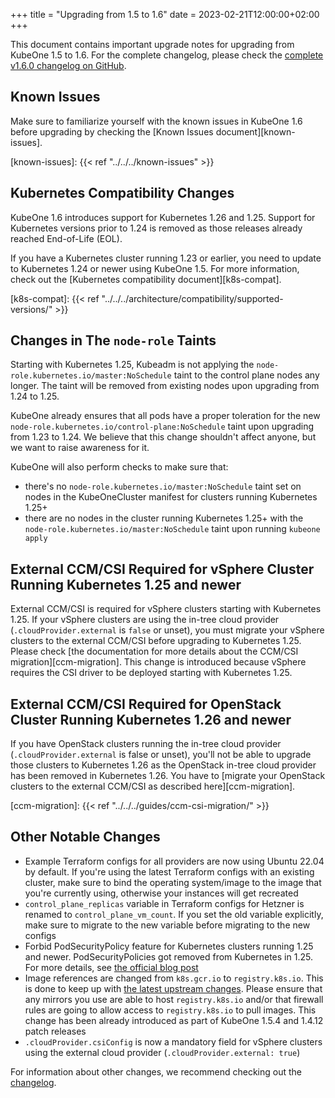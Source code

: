 +++
title = "Upgrading from 1.5 to 1.6"
date = 2023-02-21T12:00:00+02:00
+++

This document contains important upgrade notes for upgrading from KubeOne 1.5
to 1.6. For the complete changelog, please check the
[complete v1.6.0 changelog on GitHub][changelog].

[changelog]: https://github.com/kubermatic/kubeone/blob/main/CHANGELOG/CHANGELOG-1.6.md#v160---2023-02-23

## Known Issues

Make sure to familiarize yourself with the known issues in KubeOne 1.6 before
upgrading by checking the [Known Issues document][known-issues].

[known-issues]: {{< ref "../../../known-issues" >}}

## Kubernetes Compatibility Changes

KubeOne 1.6 introduces support for Kubernetes 1.26 and 1.25. Support for
Kubernetes versions prior to 1.24 is removed as those releases already
reached End-of-Life (EOL).

If you have a Kubernetes cluster running 1.23 or earlier, you need to update to
Kubernetes 1.24 or newer using KubeOne 1.5. For more information, check out
the [Kubernetes compatibility document][k8s-compat].

[k8s-compat]: {{< ref "../../../architecture/compatibility/supported-versions/" >}}

## Changes in The `node-role` Taints

Starting with Kubernetes 1.25, Kubeadm is not applying the
`node-role.kubernetes.io/master:NoSchedule` taint to the control plane nodes
any longer. The taint will be removed from existing nodes upon upgrading
from 1.24 to 1.25.

KubeOne already ensures that all pods have a proper toleration for the new
`node-role.kubernetes.io/control-plane:NoSchedule` taint upon upgrading from
1.23 to 1.24. We believe that this change shouldn't affect anyone, but
we want to raise awareness for it.

KubeOne will also perform checks to make sure that:

- there's no `node-role.kubernetes.io/master:NoSchedule` taint set on nodes in
  the KubeOneCluster manifest for clusters running Kubernetes 1.25+
- there are no nodes in the cluster running Kubernetes 1.25+ with the
  `node-role.kubernetes.io/master:NoSchedule` taint upon running
  `kubeone apply`

## External CCM/CSI Required for vSphere Cluster Running Kubernetes 1.25 and newer

External CCM/CSI is required for vSphere clusters starting with Kubernetes
1.25. If your vSphere clusters are using the in-tree cloud provider 
(`.cloudProvider.external` is `false` or unset), you must migrate your vSphere
clusters to the external CCM/CSI before upgrading to Kubernetes 1.25. Please
check [the documentation for more details about the CCM/CSI 
migration][ccm-migration]. This change is introduced because vSphere requires
the CSI driver to be deployed starting with Kubernetes 1.25.

## External CCM/CSI Required for OpenStack Cluster Running Kubernetes 1.26 and newer

If you have OpenStack clusters running the in-tree cloud provider
(`.cloudProvider.external` is false or unset), you'll not be able to upgrade
those clusters to Kubernetes 1.26 as the OpenStack in-tree cloud provider has
been removed in Kubernetes 1.26. You have to [migrate your OpenStack clusters
to the external CCM/CSI as described here][ccm-migration].

[ccm-migration]: {{< ref "../../../guides/ccm-csi-migration/" >}}

## Other Notable Changes

- Example Terraform configs for all providers are now using Ubuntu 22.04 by
  default. If you're using the latest Terraform configs with an existing
  cluster, make sure to bind the operating system/image to the image that
  you're currently using, otherwise your instances will get recreated
- `control_plane_replicas` variable in Terraform configs for Hetzner is renamed
  to `control_plane_vm_count`. If you set the old variable explicitly, make
  sure to migrate to the new variable before migrating to the new configs
- Forbid PodSecurityPolicy feature for Kubernetes clusters running 1.25 and
  newer. PodSecurityPolicies got removed from Kubernetes in 1.25. For more
  details, see [the official blog post](https://kubernetes.io/blog/2021/04/06/podsecuritypolicy-deprecation-past-present-and-future/)
- Image references are changed from `k8s.gcr.io` to `registry.k8s.io`. This is
  done to keep up with [the latest upstream changes](https://github.com/kubernetes/enhancements/tree/master/keps/sig-release/3000-artifact-distribution).
  Please ensure that any mirrors you use are able to host `registry.k8s.io`
  and/or that firewall rules are going to allow access to `registry.k8s.io` to
  pull images. This change has been already introduced as part of KubeOne 1.5.4
  and 1.4.12 patch releases
- `.cloudProvider.csiConfig` is now a mandatory field for vSphere clusters
  using the external cloud provider (`.cloudProvider.external: true`)

For information about other changes, we recommend checking out the
[changelog][changelog].
